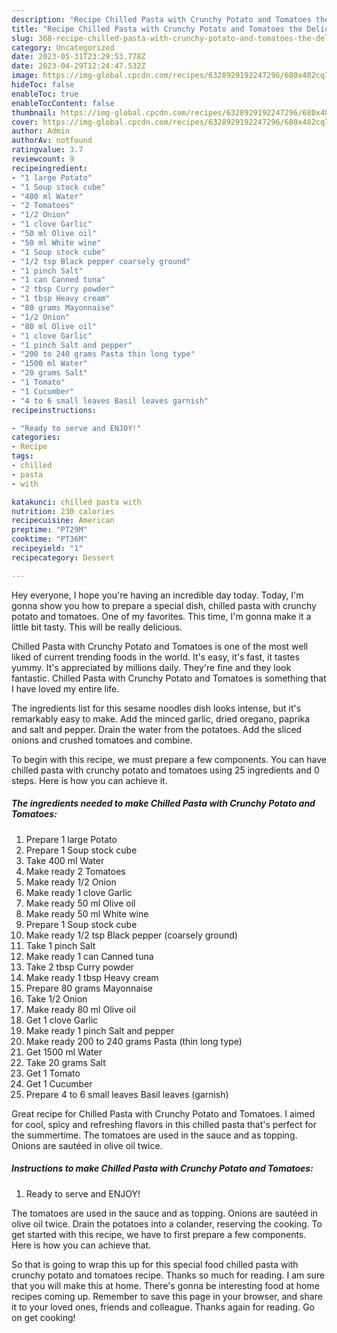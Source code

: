 ```yaml
---
description: "Recipe Chilled Pasta with Crunchy Potato and Tomatoes the Delicious}"
title: "Recipe Chilled Pasta with Crunchy Potato and Tomatoes the Delicious}"
slug: 368-recipe-chilled-pasta-with-crunchy-potato-and-tomatoes-the-delicious
category: Uncategorized
date: 2023-05-31T23:29:53.778Z
date: 2023-04-29T12:24:47.532Z
image: https://img-global.cpcdn.com/recipes/6328929192247296/680x482cq70/chilled-pasta-with-crunchy-potato-and-tomatoes-recipe-main-photo.jpg
hideToc: false
enableToc: true
enableTocContent: false
thumbnail: https://img-global.cpcdn.com/recipes/6328929192247296/680x482cq70/chilled-pasta-with-crunchy-potato-and-tomatoes-recipe-main-photo.jpg
cover: https://img-global.cpcdn.com/recipes/6328929192247296/680x482cq70/chilled-pasta-with-crunchy-potato-and-tomatoes-recipe-main-photo.jpg
author: Admin
authorAv: notfound
ratingvalue: 3.7
reviewcount: 9
recipeingredient:
- "1 large Potato"
- "1 Soup stock cube"
- "400 ml Water"
- "2 Tomatoes"
- "1/2 Onion"
- "1 clove Garlic"
- "50 ml Olive oil"
- "50 ml White wine"
- "1 Soup stock cube"
- "1/2 tsp Black pepper coarsely ground"
- "1 pinch Salt"
- "1 can Canned tuna"
- "2 tbsp Curry powder"
- "1 tbsp Heavy cream"
- "80 grams Mayonnaise"
- "1/2 Onion"
- "80 ml Olive oil"
- "1 clove Garlic"
- "1 pinch Salt and pepper"
- "200 to 240 grams Pasta thin long type"
- "1500 ml Water"
- "20 grams Salt"
- "1 Tomato"
- "1 Cucumber"
- "4 to 6 small leaves Basil leaves garnish"
recipeinstructions:

- "Ready to serve and ENJOY!"
categories:
- Recipe
tags:
- chilled
- pasta
- with

katakunci: chilled pasta with 
nutrition: 230 calories
recipecuisine: American
preptime: "PT29M"
cooktime: "PT36M"
recipeyield: "1"
recipecategory: Dessert

---
```



Hey everyone, I hope you're having an incredible day today. Today, I'm gonna show you how to prepare a special dish, chilled pasta with crunchy potato and tomatoes. One of my favorites. This time, I'm gonna make it a little bit tasty. This will be really delicious.

Chilled Pasta with Crunchy Potato and Tomatoes is one of the most well liked of current trending foods in the world. It's easy, it's fast, it tastes yummy. It's appreciated by millions daily. They're fine and they look fantastic. Chilled Pasta with Crunchy Potato and Tomatoes is something that I have loved my entire life.

The ingredients list for this sesame noodles dish looks intense, but it&#39;s remarkably easy to make. Add the minced garlic, dried oregano, paprika and salt and pepper. Drain the water from the potatoes. Add the sliced onions and crushed tomatoes and combine.


To begin with this recipe, we must prepare a few components. You can have chilled pasta with crunchy potato and tomatoes using 25 ingredients and 0 steps. Here is how you can achieve it.

<!--inarticleads1-->

##### The ingredients needed to make Chilled Pasta with Crunchy Potato and Tomatoes:

1. Prepare 1 large Potato
1. Prepare 1 Soup stock cube
1. Take 400 ml Water
1. Make ready 2 Tomatoes
1. Make ready 1/2 Onion
1. Make ready 1 clove Garlic
1. Make ready 50 ml Olive oil
1. Make ready 50 ml White wine
1. Prepare 1 Soup stock cube
1. Make ready 1/2 tsp Black pepper (coarsely ground)
1. Take 1 pinch Salt
1. Make ready 1 can Canned tuna
1. Take 2 tbsp Curry powder
1. Make ready 1 tbsp Heavy cream
1. Prepare 80 grams Mayonnaise
1. Take 1/2 Onion
1. Make ready 80 ml Olive oil
1. Get 1 clove Garlic
1. Make ready 1 pinch Salt and pepper
1. Make ready 200 to 240 grams Pasta (thin long type)
1. Get 1500 ml Water
1. Take 20 grams Salt
1. Get 1 Tomato
1. Get 1 Cucumber
1. Prepare 4 to 6 small leaves Basil leaves (garnish)


Great recipe for Chilled Pasta with Crunchy Potato and Tomatoes. I aimed for cool, spicy and refreshing flavors in this chilled pasta that&#39;s perfect for the summertime. The tomatoes are used in the sauce and as topping. Onions are sautéed in olive oil twice. 

<!--inarticleads2-->

##### Instructions to make Chilled Pasta with Crunchy Potato and Tomatoes:


1. Ready to serve and ENJOY!

The tomatoes are used in the sauce and as topping. Onions are sautéed in olive oil twice. Drain the potatoes into a colander, reserving the cooking. To get started with this recipe, we have to first prepare a few components. Here is how you can achieve that. 

So that is going to wrap this up for this special food chilled pasta with crunchy potato and tomatoes recipe. Thanks so much for reading. I am sure that you will make this at home. There's gonna be interesting food at home recipes coming up. Remember to save this page in your browser, and share it to your loved ones, friends and colleague. Thanks again for reading. Go on get cooking!
